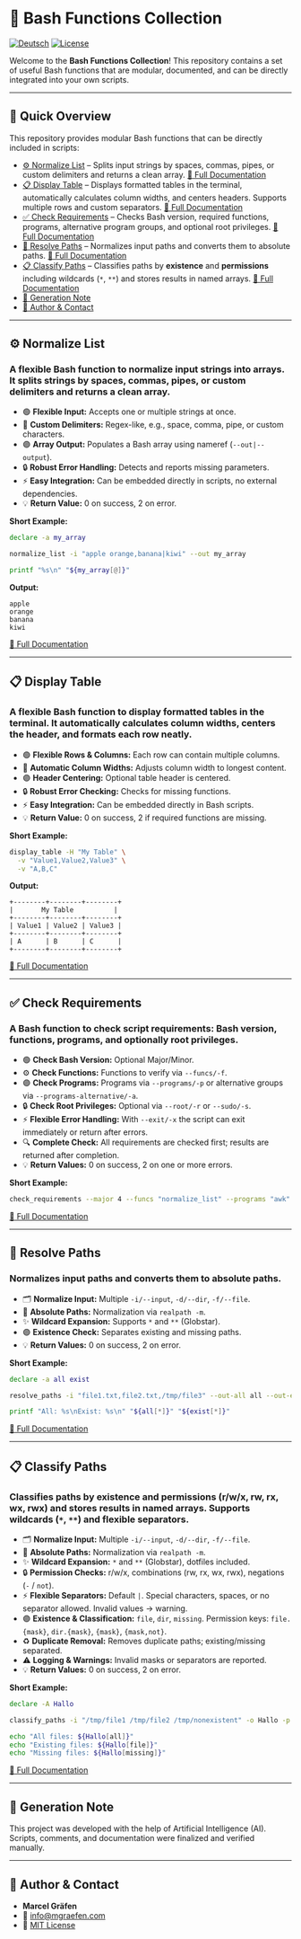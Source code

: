 # 📂 Bash Functions Collection

[![Deutsch](https://img.shields.io/badge/Language-German-blue)](./README.de.md)
[![License](https://img.shields.io/badge/license-MIT-lightgrey.svg)](https://opensource.org/licenses/MIT)

Welcome to the **Bash Functions Collection**!
This repository contains a set of useful Bash functions that are modular, documented, and can be directly integrated into your own scripts.

---

## 📌 Quick Overview

This repository provides modular Bash functions that can be directly included in scripts:

* [⚙️ Normalize List](#%EF%B8%8F-normalize-list) – Splits input strings by spaces, commas, pipes, or custom delimiters and returns a clean array. [🔗 Full Documentation](Normalize_List/README.md)
* [📋 Display Table](#-display-table) – Displays formatted tables in the terminal, automatically calculates column widths, and centers headers. Supports multiple rows and custom separators. [🔗 Full Documentation](Display_Table/README.md)
* [✅ Check Requirements](#✅-check-requirements) – Checks Bash version, required functions, programs, alternative program groups, and optional root privileges. [🔗 Full Documentation](Check_Requirements/README.md)
* [📂 Resolve Paths](#📂-resolve-paths) – Normalizes input paths and converts them to absolute paths. [🔗 Full Documentation](Resolve_Paths/README.md)
* [📋 Classify Paths](#📋-classify-paths) – Classifies paths by **existence** and **permissions** including wildcards (`*`, `**`) and stores results in named arrays. [🔗 Full Documentation](Classify_Paths/README.md)
* [🤖 Generation Note](#🤖-generation-note)
* [👤 Author & Contact](#👤-author--contact)

---

## ⚙️ Normalize List

### A flexible Bash function to normalize input strings into arrays. It splits strings by spaces, commas, pipes, or custom delimiters and returns a clean array.

* 🟢 **Flexible Input:** Accepts one or multiple strings at once.
* 🔹 **Custom Delimiters:** Regex-like, e.g., space, comma, pipe, or custom characters.
* 🟣 **Array Output:** Populates a Bash array using nameref (`--out|--output`).
* 🔒 **Robust Error Handling:** Detects and reports missing parameters.
* ⚡ **Easy Integration:** Can be embedded directly in scripts, no external dependencies.
* 💡 **Return Value:** 0 on success, 2 on error.

**Short Example:**

```bash
declare -a my_array

normalize_list -i "apple orange,banana|kiwi" --out my_array

printf "%s\n" "${my_array[@]}"
```

**Output:**

```
apple
orange
banana
kiwi
```

[🔗 Full Documentation](Normalize_List/README.md)

---

## 📋 Display Table

### A flexible Bash function to display formatted tables in the terminal. It automatically calculates column widths, centers the header, and formats each row neatly.

* 🟢 **Flexible Rows & Columns:** Each row can contain multiple columns.
* 🔹 **Automatic Column Widths:** Adjusts column width to longest content.
* 🟣 **Header Centering:** Optional table header is centered.
* 🔒 **Robust Error Checking:** Checks for missing functions.
* ⚡ **Easy Integration:** Can be embedded directly in Bash scripts.
* 💡 **Return Value:** 0 on success, 2 if required functions are missing.

**Short Example:**

```bash
display_table -H "My Table" \
  -v "Value1,Value2,Value3" \
  -v "A,B,C"
```

**Output:**

```
+--------+--------+--------+
|       My Table          |
+--------+--------+--------+
| Value1 | Value2 | Value3 |
+--------+--------+--------+
| A      | B      | C      |
+--------+--------+--------+
```

[🔗 Full Documentation](Display_Table/README.md)

---

## ✅ Check Requirements

### A Bash function to check script requirements: Bash version, functions, programs, and optionally root privileges.

* 🟢 **Check Bash Version:** Optional Major/Minor.
* ⚙️ **Check Functions:** Functions to verify via `--funcs/-f`.
* 🟣 **Check Programs:** Programs via `--programs/-p` or alternative groups via `--programs-alternative/-a`.
* 🔒 **Check Root Privileges:** Optional via `--root/-r` or `--sudo/-s`.
* ⚡ **Flexible Error Handling:** With `--exit/-x` the script can exit immediately or return after errors.
* 🔍 **Complete Check:** All requirements are checked first; results are returned after completion.
* 💡 **Return Values:** 0 on success, 2 on one or more errors.

**Short Example:**

```bash
check_requirements --major 4 --funcs "normalize_list" --programs "awk" --programs-alternative "git svn" --root
```

[🔗 Full Documentation](Check_Requirements/README.md)

---

## 📂 Resolve Paths

### Normalizes input paths and converts them to absolute paths.

* 🗂️ **Normalize Input:** Multiple `-i/--input`, `-d/--dir`, `-f/--file`.
* 🔹 **Absolute Paths:** Normalization via `realpath -m`.
* ✨ **Wildcard Expansion:** Supports `*` and `**` (Globstar).
* 🟣 **Existence Check:** Separates existing and missing paths.
* 💡 **Return Values:** 0 on success, 2 on error.

**Short Example:**

```bash
declare -a all exist

resolve_paths -i "file1.txt,file2.txt,/tmp/file3" --out-all all --out-exist exist

printf "All: %s\nExist: %s\n" "${all[*]}" "${exist[*]}"
```

[🔗 Full Documentation](Resolve_Paths/README.md)

---

## 📋 Classify Paths

### Classifies paths by **existence** and **permissions** (r/w/x, rw, rx, wx, rwx) and stores results in named arrays. Supports wildcards (`*`, `**`) and flexible separators.

* 🗂️ **Normalize Input:** Multiple `-i/--input`, `-d/--dir`, `-f/--file`.
* 🔹 **Absolute Paths:** Normalization via `realpath -m`.
* ✨ **Wildcard Expansion:** `*` and `**` (Globstar), dotfiles included.
* 🔒 **Permission Checks:** r/w/x, combinations (rw, rx, wx, rwx), negations (`-` / `not`).
* ⚡ **Flexible Separators:** Default `|`. Special characters, spaces, or no separator allowed. Invalid values → warning.
* 🟣 **Existence & Classification:** `file`, `dir`, `missing`. Permission keys: `file.{mask}`, `dir.{mask}`, `{mask}`, `{mask,not}`.
* ♻️ **Duplicate Removal:** Removes duplicate paths; existing/missing separated.
* ⚠️ **Logging & Warnings:** Invalid masks or separators are reported.
* 💡 **Return Values:** 0 on success, 2 on error.

**Short Example:**

```bash
declare -A Hallo

classify_paths -i "/tmp/file1 /tmp/file2 /tmp/nonexistent" -o Hallo -p "r w x rwx"

echo "All files: ${Hallo[all]}"
echo "Existing files: ${Hallo[file]}"
echo "Missing files: ${Hallo[missing]}"
```

[🔗 Full Documentation](Classify_Paths/README.md)

---

## 🤖 Generation Note

This project was developed with the help of Artificial Intelligence (AI). Scripts, comments, and documentation were finalized and verified manually.

---

## 👤 Author & Contact

* **Marcel Gräfen**
* 📧 [info@mgraefen.com](mailto:info@mgraefen.com)
* 📄 [MIT License](LICENSE)
